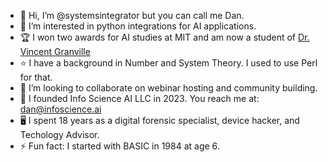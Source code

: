 - 👋 Hi, I’m @systemsintegrator but you can call me Dan.
- 👀 I’m interested in python integrations for AI applications.
- 🏆 I won two awards for AI studies at MIT and am now a student of [Dr. Vincent Granville](https://mltechniques.com/author/)
- ⭐ I have a background in Number and System Theory. I used to use Perl for that.
- 💞️ I’m looking to collaborate on webinar hosting and community building.
- 💾 I founded Info Science AI LLC in 2023. You reach me at: dan@infoscience.ai 
- 🖥️ I spent 18 years as a digital forensic specialist, device hacker, and Techology Advisor.
- ⚡ Fun fact: I started with BASIC in 1984 at age 6.

<!---
systemsintegrator/systemsintegrator is a ✨ special ✨ repository because its `README.md` (this file) appears on your GitHub profile.
You can click the Preview link to take a look at your changes.
--->

